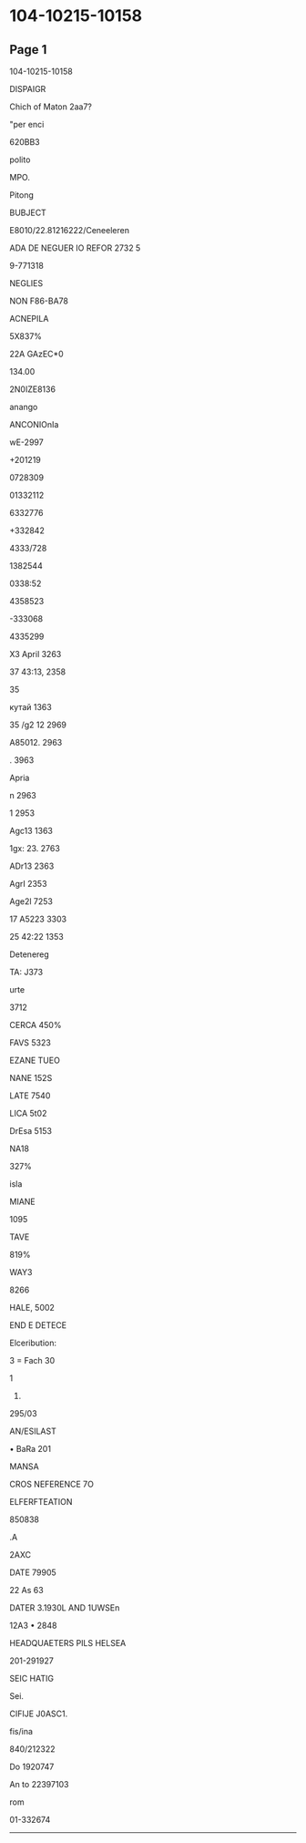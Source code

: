 # 104-10215-10158

## Page 1

104-10215-10158

DISPAIGR

Chich of Maton 2aa7?

"per enci

620BB3

polito

MPO.

Pitong

BUBJECT

E8010/22.81216222/Ceneeleren

ADA DE NEGUER IO REFOR 2732 5

9-771318

NEGLIES

NON F86-BA78

ACNEPILA

5X837%

22A GAzEC*0

134.00

2N0IZE8136

anango

ANCONIOnIa

wE-2997

+201219

0728309

01332112

6332776

+332842

4333/728

1382544

0338:52

4358523

-333068

4335299

X3 April 3263

37 43:13, 2358

35

кутай 1363

35 /g2 12 2969

A85012. 2963

. 3963

Apria

n 2963

1 2953

Agc13 1363

1gx: 23. 2763

ADr13 2363

AgrI 2353

Age2l 7253

17 A5223 3303

25 42:22 1353

Detenereg

TA: J373

urte

3712

CERCA 450%

FAVS 5323

EZANE TUEO

NANE 152S

LATE 7540

LICA 5t02

DrEsa 5153

NA18

327%

isla

MIANE

1095

TAVE

819%

WAY3

8266

HALE, 5002

END E DETECE

Elceribution:

3 = Fach 30

1

1.

295/03

AN/ESILAST

• BaRa 201

MANSA

CROS NEFERENCE 7O

ELFERFTEATION

850838

.A

2AXC

DATE 79905

22 As 63

DATER 3.1930L AND 1UWSEn

12A3 • 2848

HEADQUAETERS PILS HELSEA

201-291927

SEIC HATIG

Sei.

CIFIJE J0ASC1.

fis/ina

840/212322

Do 1920747

An to 22397103

rom

01-332674

---

